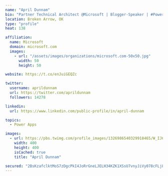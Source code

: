 ```yaml
---
name: "April Dunnam"
bio: "Partner Technical Architect @Microsoft | Blogger-Speaker | #PowerApps, #PowerAutomate, #Office365, #SharePoint | #WIT | #Karaoke Queen"
location: Broken Arrow, OK
type: "profile"
heat: 138

affiliation:
  name: Microsoft
  domain: microsoft.com
  images:
    - url: "/assets/images/organizations/microsoft.com-50x50.jpg"
      width: 50
      height: 50

website: https://t.co/enJuiGEQZc

twitter:
  username: aprildunnam
  url: https://twitter.com/aprildunnam
  followers: 14278

linkedin:
  url: https://www.linkedin.com/public-profile/in/april-dunnam

topics:
  - Power Apps

images:
  - url: https://pbs.twimg.com/profile_images/1326986540329918465/W_IJ6Ih2_400x400.jpg
    width: 400
    height: 400
    isCached: true
    title: "April Dunnam"

secured: "2BsKzafclktMoS7zDgcPkI4JoRrGneLJELH34KZK1XSsU7vnyJiVy078cFLj8Ig2ToDOEJG54XMM1fTG23WUGUCRvs7fQFNS7o5+7cSPuV5+yIp3aJRQzsE6HgnhULGFSsOThGajDmESlDavJNBiyWcC2Ycryp3uspDyJHgTZGH27DXuG3MzSZYZDhybnKmKKLHqaiO3YUodUru/O97WjeO5ecaDfUO8AIBGaT9WlI3+DsEYtfb9p6L8o0PSpp7BKmqJ6CrFrwS+Zm4jP5JI9LOp7bOtgwisGMhYqe4l+RjD79sj5+NKPgydrLhHevhSNhr646UZ8I0NqyK1TkmbGSXnJ3FLrGOL3XOVbwG6cCmXHk2WX4V1TXAu9ZDPDam02lgkgCV1y1Xbr32U53uRJS7I2TZ2qCBQEJ6YDvTcVyE=;VQyQzVW8sB/yWnuBGDjBtw=="
---
```


